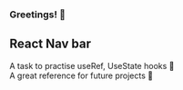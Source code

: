 ### Greetings! :wave:

## React Nav bar

A task to practise useRef, UseState hooks :vhs:  
A great reference for future projects :pushpin:
